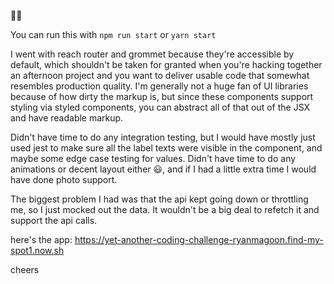 👋🏻

You can run this with `npm run start` or `yarn start`

I went with reach router and grommet because they're accessible by default, which shouldn't be taken for granted when you're hacking together an afternoon project and you want to deliver usable code that somewhat resembles production quality. I'm generally not a huge fan of UI libraries because of how dirty the markup is, but since these components support styling via styled components, you can abstract all of that out of the JSX and have readable markup.

Didn't have time to do any integration testing, but I would have mostly just used jest to make sure all the label texts were visible in the component, and maybe some edge case testing for values. Didn't have time to do any animations or decent layout either 😃, and if I had a little extra time I would have done photo support.

The biggest problem I had was that the api kept going down or throttling me, so I just mocked out the data. It wouldn't be a big deal to refetch it and support the api calls.

here's the app: https://yet-another-coding-challenge-ryanmagoon.find-my-spot1.now.sh

cheers
